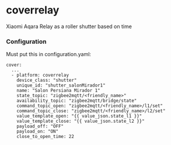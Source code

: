 # coverrelay
Xiaomi Aqara Relay as a roller shutter based on time

### Configuration

Must put this in configuration.yaml:

```
cover:
  ...
  - platform: coverrelay
    device_class: "shutter"
    unique_id: "shutter_salonMirador1"
    name: "Salon Persiana Mirador 1"
    state_topic: "zigbee2mqtt/<friendly_name>"
    availability_topic: "zigbee2mqtt/bridge/state"
    command_topic_open: "zigbee2mqtt/<friendly_name>/l1/set"
    command_topic_close: "zigbee2mqtt/<friendly_name>/l2/set"
    value_template_open: "{{ value_json.state_l1 }}"
    value_template_close: "{{ value_json.state_l2 }}"
    payload_off: "OFF"
    payload_on: "ON"
    close_to_open_time: 22


